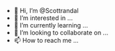 - 👋 Hi, I’m @Scottrandal
- 👀 I’m interested in ...
- 🌱 I’m currently learning ...
- 💞️ I’m looking to collaborate on ...
- 📫 How to reach me ...

<!---
Scottrandal/Scottrandal is a ✨ special ✨ repository because its `README.md` (this file) appears on your GitHub profile.
You can click the Preview link to take a look at your changes.
--->
